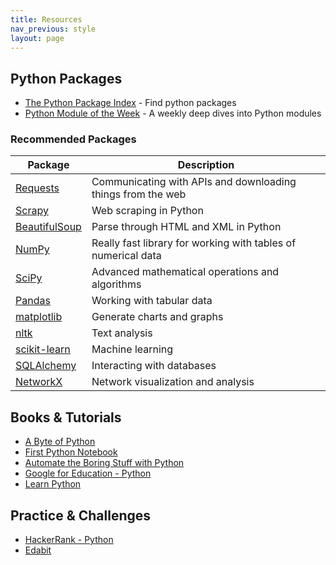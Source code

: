 ```yaml
---
title: Resources
nav_previous: style
layout: page
---
```


## Python Packages
* [The Python Package Index](https://pypi.org/) - Find python packages
* [Python Module of the Week](https://pymotw.com/3/) - A weekly deep dives into Python modules

### Recommended Packages

|Package|Description|
|---|---|
|[Requests](https://2.python-requests.org/en/master/)|Communicating with APIs and downloading things from the web|
|[Scrapy](https://scrapy.org/)|Web scraping in Python|
|[BeautifulSoup](https://www.crummy.com/software/BeautifulSoup/)|Parse through HTML and XML in Python|
|[NumPy](https://www.numpy.org)|Really fast library for working with tables of numerical data|
|[SciPy](https://www.scipy.org/)|Advanced mathematical operations and algorithms|
|[Pandas](https://pandas.pydata.org/)|Working with tabular data|
|[matplotlib](https://matplotlib.org/)|Generate charts and graphs|
|[nltk](https://www.nltk.org/)|Text analysis|
|[scikit-learn](https://scikit-learn.org/stable/)|Machine learning|
|[SQLAlchemy](https://www.sqlalchemy.org/)|Interacting with databases|
|[NetworkX](https://networkx.github.io/)|Network visualization and analysis|

## Books & Tutorials
* [A Byte of Python](http://swaroopch.com/notes/python/)
* [First Python Notebook](http://www.firstpythonnotebook.org)
* [Automate the Boring Stuff with Python](http://automatetheboringstuff.com/)
* [Google for Education - Python](https://developers.google.com/edu/python/)
* [Learn Python](https://www.learnpython.org/)

## Practice & Challenges
* [HackerRank - Python](https://www.hackerrank.com/domains/python)
* [Edabit](https://edabit.com/challenges/python3)